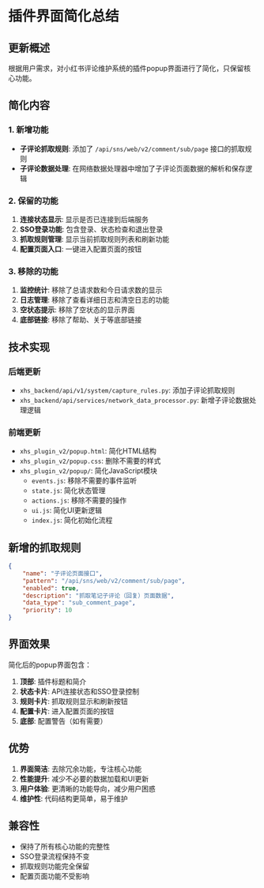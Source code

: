 # 插件界面简化总结

## 更新概述

根据用户需求，对小红书评论维护系统的插件popup界面进行了简化，只保留核心功能。

## 简化内容

### 1. 新增功能
- **子评论抓取规则**: 添加了 `/api/sns/web/v2/comment/sub/page` 接口的抓取规则
- **子评论数据处理**: 在网络数据处理器中增加了子评论页面数据的解析和保存逻辑

### 2. 保留的功能
1. **连接状态显示**: 显示是否已连接到后端服务
2. **SSO登录功能**: 包含登录、状态检查和退出登录
3. **抓取规则管理**: 显示当前抓取规则列表和刷新功能
4. **配置页面入口**: 一键进入配置页面的按钮

### 3. 移除的功能
1. **监控统计**: 移除了总请求数和今日请求数的显示
2. **日志管理**: 移除了查看详细日志和清空日志的功能
3. **空状态提示**: 移除了空状态的显示界面
4. **底部链接**: 移除了帮助、关于等底部链接

## 技术实现

### 后端更新
- `xhs_backend/api/v1/system/capture_rules.py`: 添加子评论抓取规则
- `xhs_backend/api/services/network_data_processor.py`: 新增子评论数据处理逻辑

### 前端更新
- `xhs_plugin_v2/popup.html`: 简化HTML结构
- `xhs_plugin_v2/popup.css`: 删除不需要的样式
- `xhs_plugin_v2/popup/`: 简化JavaScript模块
  - `events.js`: 移除不需要的事件监听
  - `state.js`: 简化状态管理
  - `actions.js`: 移除不需要的操作
  - `ui.js`: 简化UI更新逻辑
  - `index.js`: 简化初始化流程

## 新增的抓取规则

```json
{
    "name": "子评论页面接口",
    "pattern": "/api/sns/web/v2/comment/sub/page",
    "enabled": true,
    "description": "抓取笔记子评论（回复）页面数据",
    "data_type": "sub_comment_page",
    "priority": 10
}
```

## 界面效果

简化后的popup界面包含：
1. **顶部**: 插件标题和简介
2. **状态卡片**: API连接状态和SSO登录控制
3. **规则卡片**: 抓取规则显示和刷新按钮
4. **配置卡片**: 进入配置页面的按钮
5. **底部**: 配置警告（如有需要）

## 优势

1. **界面简洁**: 去除冗余功能，专注核心功能
2. **性能提升**: 减少不必要的数据加载和UI更新
3. **用户体验**: 更清晰的功能导向，减少用户困惑
4. **维护性**: 代码结构更简单，易于维护

## 兼容性

- 保持了所有核心功能的完整性
- SSO登录流程保持不变
- 抓取规则功能完全保留
- 配置页面功能不受影响 